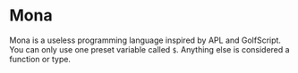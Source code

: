 # Mona

Mona is a useless programming language inspired by APL and GolfScript. You can only use one preset variable called `$`. Anything else is considered a function or type.

